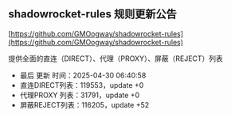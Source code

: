 ## shadowrocket-rules 规则更新公告

[https://github.com/GMOogway/shadowrocket-rules](https://github.com/GMOogway/shadowrocket-rules)

提供全面的直连（DIRECT）、代理（PROXY）、屏蔽（REJECT）列表
- 最后 更新 时间：2025-04-30 06:40:58
- 直连DIRECT列表：119553，update +0
- 代理PROXY 列表：31791，update +0
- 屏蔽REJECT列表：116205，update +52